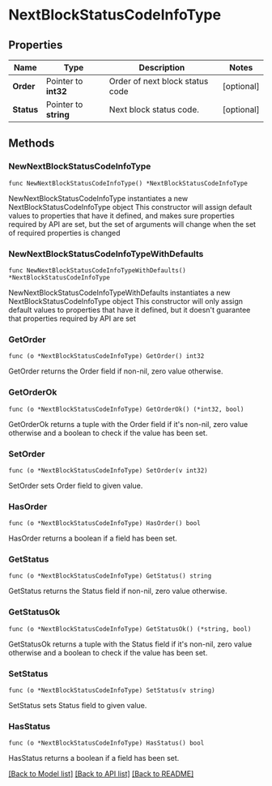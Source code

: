 # NextBlockStatusCodeInfoType

## Properties

Name | Type | Description | Notes
------------ | ------------- | ------------- | -------------
**Order** | Pointer to **int32** | Order of next block status code | [optional] 
**Status** | Pointer to **string** | Next block status code. | [optional] 

## Methods

### NewNextBlockStatusCodeInfoType

`func NewNextBlockStatusCodeInfoType() *NextBlockStatusCodeInfoType`

NewNextBlockStatusCodeInfoType instantiates a new NextBlockStatusCodeInfoType object
This constructor will assign default values to properties that have it defined,
and makes sure properties required by API are set, but the set of arguments
will change when the set of required properties is changed

### NewNextBlockStatusCodeInfoTypeWithDefaults

`func NewNextBlockStatusCodeInfoTypeWithDefaults() *NextBlockStatusCodeInfoType`

NewNextBlockStatusCodeInfoTypeWithDefaults instantiates a new NextBlockStatusCodeInfoType object
This constructor will only assign default values to properties that have it defined,
but it doesn't guarantee that properties required by API are set

### GetOrder

`func (o *NextBlockStatusCodeInfoType) GetOrder() int32`

GetOrder returns the Order field if non-nil, zero value otherwise.

### GetOrderOk

`func (o *NextBlockStatusCodeInfoType) GetOrderOk() (*int32, bool)`

GetOrderOk returns a tuple with the Order field if it's non-nil, zero value otherwise
and a boolean to check if the value has been set.

### SetOrder

`func (o *NextBlockStatusCodeInfoType) SetOrder(v int32)`

SetOrder sets Order field to given value.

### HasOrder

`func (o *NextBlockStatusCodeInfoType) HasOrder() bool`

HasOrder returns a boolean if a field has been set.

### GetStatus

`func (o *NextBlockStatusCodeInfoType) GetStatus() string`

GetStatus returns the Status field if non-nil, zero value otherwise.

### GetStatusOk

`func (o *NextBlockStatusCodeInfoType) GetStatusOk() (*string, bool)`

GetStatusOk returns a tuple with the Status field if it's non-nil, zero value otherwise
and a boolean to check if the value has been set.

### SetStatus

`func (o *NextBlockStatusCodeInfoType) SetStatus(v string)`

SetStatus sets Status field to given value.

### HasStatus

`func (o *NextBlockStatusCodeInfoType) HasStatus() bool`

HasStatus returns a boolean if a field has been set.


[[Back to Model list]](../README.md#documentation-for-models) [[Back to API list]](../README.md#documentation-for-api-endpoints) [[Back to README]](../README.md)


